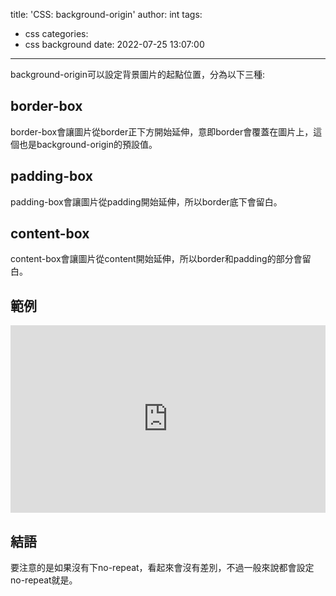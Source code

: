 title: 'CSS: background-origin'
author: int
tags:
  - css
categories:
  - css background
date: 2022-07-25 13:07:00
---
background-origin可以設定背景圖片的起點位置，分為以下三種:

## border-box

border-box會讓圖片從border正下方開始延伸，意即border會覆蓋在圖片上，這個也是background-origin的預設值。

## padding-box

padding-box會讓圖片從padding開始延伸，所以border底下會留白。

## content-box

content-box會讓圖片從content開始延伸，所以border和padding的部分會留白。

## 範例

<iframe height="300" style="width: 100%;" scrolling="no" title="background-origin" src="https://codepen.io/intHuang/embed/abYymLa?default-tab=html%2Cresult" frameborder="no" loading="lazy" allowtransparency="true" allowfullscreen="true">
  See the Pen <a href="https://codepen.io/intHuang/pen/abYymLa">
  background-origin</a> by int (<a href="https://codepen.io/intHuang">@intHuang</a>)
  on <a href="https://codepen.io">CodePen</a>.
</iframe>

## 結語
要注意的是如果沒有下no-repeat，看起來會沒有差別，不過一般來說都會設定no-repeat就是。